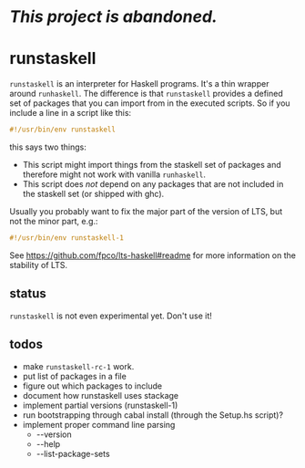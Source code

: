 # *This project is abandoned.*

# runstaskell

`runstaskell` is an interpreter for Haskell programs. It's a thin wrapper
around `runhaskell`.  The difference is that `runstaskell` provides a defined
set of packages that you can import from in the executed scripts. So if you
include a line in a script like this:

``` haskell
#!/usr/bin/env runstaskell
```

this says two things:

- This script might import things from the staskell set of packages and
  therefore might not work with vanilla `runhaskell`.
- This script does *not* depend on any packages that are not included in the
  staskell set (or shipped with ghc).

Usually you probably want to fix the major part of the version of LTS, but not the minor part, e.g.:
``` haskell
#!/usr/bin/env runstaskell-1
```
See https://github.com/fpco/lts-haskell#readme for more information on the stability of LTS.

## status

`runstaskell` is not even experimental yet. Don't use it!

## todos

- make `runstaskell-rc-1` work.
- put list of packages in a file
- figure out which packages to include
- document how runstaskell uses stackage
- implement partial versions (runstaskell-1)
- run bootstrapping through cabal install (through the Setup.hs script)?
- implement proper command line parsing
  - --version
  - --help
  - --list-package-sets
